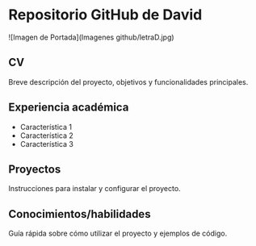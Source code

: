 # Repositorio GitHub de David
![Imagen de Portada](Imagenes github/letraD.jpg)
## CV
Breve descripción del proyecto, objetivos y funcionalidades principales.
## Experiencia académica
- Característica 1
- Característica 2
- Característica 3
## Proyectos
Instrucciones para instalar y configurar el proyecto.
## Conocimientos/habilidades
Guía rápida sobre cómo utilizar el proyecto y ejemplos de código.

